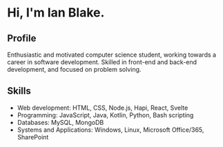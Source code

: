 # Hi, I'm Ian Blake.

## Profile
Enthusiastic and motivated computer science student, working towards a career in software development. Skilled in front-end and back-end development, and focused on problem solving. 

## Skills
-	Web development: HTML, CSS, Node.js, Hapi, React, Svelte
-	Programming: JavaScript, Java, Kotlin, Python, Bash scripting
-	Databases: MySQL, MongoDB
-	Systems and Applications: Windows, Linux, Microsoft Office/365, SharePoint


<!--
**ianbl8/ianbl8** is a ✨ _special_ ✨ repository because its `README.md` (this file) appears on your GitHub profile.

Here are some ideas to get you started:

- 🔭 I’m currently working on ...
- 🌱 I’m currently learning ...
- 👯 I’m looking to collaborate on ...
- 🤔 I’m looking for help with ...
- 💬 Ask me about ...
- 📫 How to reach me: ...
- 😄 Pronouns: ...
- ⚡ Fun fact: ...
-->
